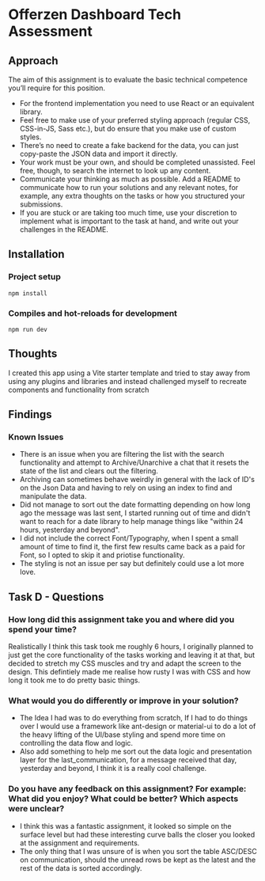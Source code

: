 # Offerzen Dashboard Tech Assessment

## Approach

The aim of this assignment is to evaluate the basic technical competence you’ll require for this
position.

- For the frontend implementation you need to use React or an equivalent library.
- Feel free to make use of your preferred styling approach (regular CSS, CSS-in-JS, Sass
  etc.), but do ensure that you make use of custom styles.
- There’s no need to create a fake backend for the data, you can just copy-paste the JSON
  data and import it directly.
- Your work must be your own, and should be completed unassisted. Feel free, though, to
  search the internet to look up any content.
- Communicate your thinking as much as possible. Add a README to communicate how to
  run your solutions and any relevant notes, for example, any extra thoughts on the tasks or
  how you structured your submissions.
- If you are stuck or are taking too much time, use your discretion to implement what is
  important to the task at hand, and write out your challenges in the README.

## Installation

### Project setup

```
npm install
```

### Compiles and hot-reloads for development

```
npm run dev
```

## Thoughts

I created this app using a Vite starter template and tried to stay away from using any plugins and libraries and instead challenged myself to recreate components and functionality from scratch

## Findings

### Known Issues

- There is an issue when you are filtering the list with the search functionality and attempt to Archive/Unarchive a chat that it resets the state of the list and clears out the filtering.
- Archiving can sometimes behave weirdly in general with the lack of ID's on the Json Data and having to rely on using an index to find and manipulate the data.
- Did not manage to sort out the date formatting depending on how long ago the message was last sent, I started running out of time and didn't want to reach for a date library to help manage things like "within 24 hours, yesterday and beyond".
- I did not include the correct Font/Typography, when I spent a small amount of time to find it, the first few results came back as a paid for Font, so I opted to skip it and priotise functionality.
- The styling is not an issue per say but definitely could use a lot more love.

## Task D - Questions

### How long did this assignment take you and where did you spend your time?

Realistically I think this task took me roughly 6 hours, I originally planned to just get the core functionality of the tasks working and leaving it at that, but decided to stretch my CSS muscles and try and adapt the screen to the design.
This defintiely made me realise how rusty I was with CSS and how long it took me to do pretty basic things.

### What would you do differently or improve in your solution?

- The Idea I had was to do everything from scratch, If I had to do things over I would use a framework like ant-design or material-ui to do a lot of the heavy lifting of the UI/base styling and spend more time on controlling the data flow and logic.
- Also add something to help me sort out the data logic and presentation layer for the last_communication, for a message received that day, yesterday and beyond, I think it is a really cool challenge.

### Do you have any feedback on this assignment? For example: What did you enjoy? What could be better? Which aspects were unclear?

- I think this was a fantastic assignment, it looked so simple on the surface level but had these interesting curve balls the closer you looked at the assignment and requirements.
- The only thing that I was unsure of is when you sort the table ASC/DESC on communication, should the unread rows be kept as the latest and the rest of the data is sorted accordingly.
